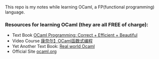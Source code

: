 This repo is my notes while learning OCaml, a FP(functional programming) language.

### Resources for learning OCaml (they are all FREE of charge):

- Text Book [OCaml Programming: Correct + Efficient + Beautiful](https://cs3110.github.io/textbook/cover.html)
- Video Course [康奈尔】OCaml函数式编程](https://www.bilibili.com/video/BV1dv4y127Ui/)
- Yet Another Text Book: [Real world Ocaml](https://dev.realworldocaml.org/index.html)
- Official Site [ocaml.org](https://ocaml.org)
